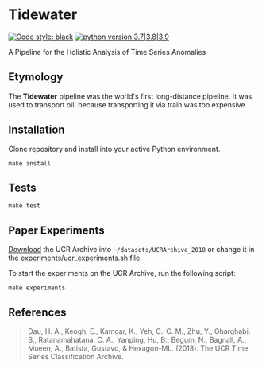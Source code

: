 # Tidewater

[![Code style: black](https://img.shields.io/badge/code%20style-black-000000.svg)](https://github.com/psf/black)
[![python version 3.7|3.8|3.9](https://img.shields.io/badge/python-3.8%20%7C%203.9-blue)]()



A Pipeline for the Holistic Analysis of Time Series Anomalies

## Etymology

The __Tidewater__ pipeline was the world's first long-distance pipeline. It was used to transport oil, because transporting it via train was too expensive.

## Installation

Clone repository and install into your active Python environment.

```shell
make install
```

## Tests

```shell
make test
```

## Paper Experiments

[Download](https://www.cs.ucr.edu/~eamonn/time_series_data_2018/) the UCR Archive into `~/datasets/UCRArchive_2018` or change it in the [experiments/ucr_experiments.sh](./experiments/ucr_experiments.sh) file.

To start the experiments on the UCR Archive, run the following script:

```shell
make experiments
```

## References

> Dau, H. A., Keogh, E., Kamgar, K., Yeh, C.-C. M., Zhu, Y., Gharghabi, S., Ratanamahatana, C. A., Yanping, Hu, B., Begum, N., Bagnall, A., Mueen, A., Batista, Gustavo, & Hexagon-ML. (2018). The UCR Time Series Classification Archive.